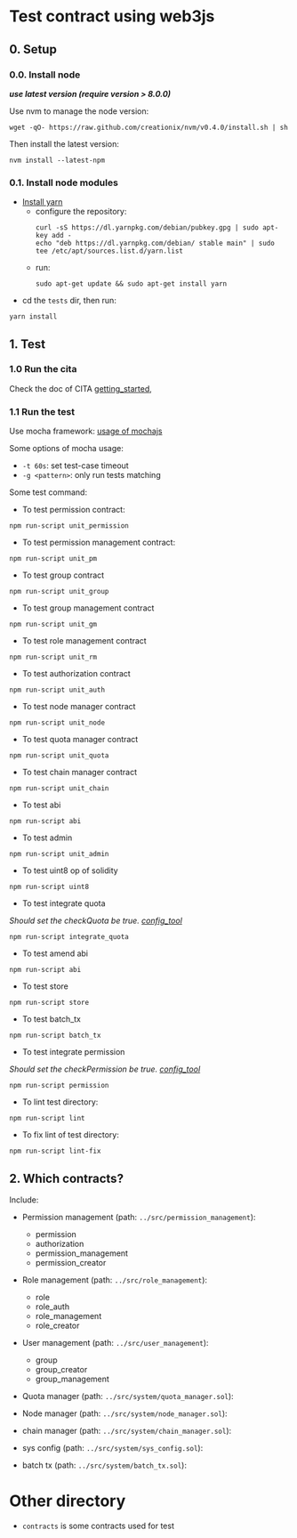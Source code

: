 # Test contract using web3js

## 0. Setup

### 0.0. Install node

***use latest version (require version > 8.0.0)***

Use nvm to manage the node version:

```
wget -qO- https://raw.github.com/creationix/nvm/v0.4.0/install.sh | sh
```

Then install the latest version:

```
nvm install --latest-npm
```

### 0.1. Install node modules

* [Install yarn](https://yarnpkg.com/lang/en/docs/install/)
    - configure the repository:
        ```
        curl -sS https://dl.yarnpkg.com/debian/pubkey.gpg | sudo apt-key add -
        echo "deb https://dl.yarnpkg.com/debian/ stable main" | sudo tee /etc/apt/sources.list.d/yarn.list
        ```
    - run:
        ```
        sudo apt-get update && sudo apt-get install yarn
        ```
* cd the `tests` dir, then run:

```
yarn install
```

## 1. Test

### 1.0 Run the cita

Check the doc of CITA [getting_started](https://docs.nervos.org/cita/#/chain/getting_started),

### 1.1 Run the test

Use mocha framework:
[usage of mochajs](https://mochajs.org/#usage)

Some options of mocha usage:

* `-t 60s`: set test-case timeout
* `-g <pattern>`: only run tests matching <pattern>

Some test command:

* To test permission contract:

```
npm run-script unit_permission
```

* To test permission management contract:

```
npm run-script unit_pm
```

* To test group contract

```
npm run-script unit_group
```

* To test group management contract

```
npm run-script unit_gm
```

* To test role management contract

```
npm run-script unit_rm
```

* To test authorization contract

```
npm run-script unit_auth
```

* To test node manager contract

```
npm run-script unit_node
```

* To test quota manager contract

```
npm run-script unit_quota
```

* To test chain manager contract

```
npm run-script unit_chain
```

* To test abi

```
npm run-script abi
```

* To test admin

```
npm run-script unit_admin
```

* To test uint8 op of solidity

```
npm run-script uint8
```

* To test integrate quota

*Should set the checkQuota be true. [config_tool](https://docs.nervos.org/cita/#/chain/config_tool?id=%E4%B8%BB%E8%A6%81%E5%8A%9F%E8%83%BD)*

```
npm run-script integrate_quota
```

* To test amend abi

```
npm run-script abi
```

* To test store

```
npm run-script store
```

* To test batch_tx

```
npm run-script batch_tx
```

* To test integrate permission

*Should set the checkPermission be true. [config_tool](https://docs.nervos.org/cita/#/chain/config_tool?id=%E4%B8%BB%E8%A6%81%E5%8A%9F%E8%83%BD)*

```
npm run-script permission
```

* To lint test directory:

```
npm run-script lint
```

* To fix lint of test directory:

```
npm run-script lint-fix
```

## 2. Which contracts?

Include:

* Permission management (path: `../src/permission_management`):
    - permission
    - authorization
    - permission_management
    - permission_creator

* Role management (path: `../src/role_management`):
    - role
    - role_auth
    - role_management
    - role_creator

* User management (path: `../src/user_management`):
    - group
    - group_creator
    - group_management

* Quota manager (path: `../src/system/quota_manager.sol`):

* Node manager (path: `../src/system/node_manager.sol`):

* chain manager (path: `../src/system/chain_manager.sol`):

* sys config (path: `../src/system/sys_config.sol`):

* batch tx (path: `../src/system/batch_tx.sol`):

# Other directory

* `contracts` is some contracts used for test
